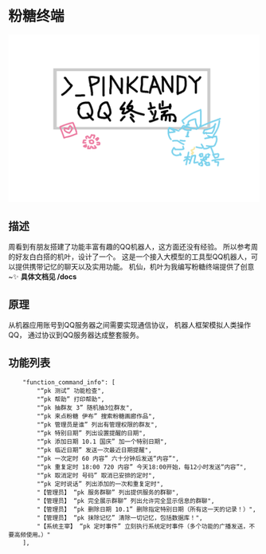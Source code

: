# 粉糖终端

![粉糖终端](/assets/QQ终端.png)

## 描述
周看到有朋友搭建了功能丰富有趣的QQ机器人，这方面还没有经验。
所以参考周的好友白白搭的机叶，设计了一个。
这是一个接入大模型的工具型QQ机器人，可以提供携带记忆的聊天以及实用功能。
机仙，机叶为我编写粉糖终端提供了创意~✨
**具体文档见 /docs**

## 原理
从机器应用账号到QQ服务器之间需要实现通信协议，
机器人框架模拟人类操作QQ，
通过协议到QQ服务器达成整套服务。

## 功能列表
```
    "function_command_info": [
        "“pk 测试” 功能检查",
        "“pk 帮助” 打印帮助",
        "“pk 抽群友 3” 随机抽3位群友",
        "“pk 来点粉糖 伊布” 搜索粉糖画廊作品",
        "“pk 管理员是谁” 列出有管理权限的群友",
        "“pk 特别日期” 列出设置提醒的日期",
        "“pk 添加日期 10.1 国庆” 加一个特别日期",
        "“pk 临近日期” 发送一次最近日期提醒",
        "“pk 一次定时 60 内容” 六十分钟后发送“内容”",
        "“pk 重复定时 18:00 720 内容” 今天18:00开始，每12小时发送“内容”",
        "“pk 取消定时 号码” 取消已安排的定时",
        "“pk 定时说话” 列出添加的一次和重复定时",
        "【管理员】 “pk 服务群聊” 列出提供服务的群聊",
        "【管理员】 “pk 完全展示群聊” 列出允许完全显示信息的群聊",
        "【管理员】 “pk 删除日期 10.1” 删除指定特别日期（所有这一天的记录！）",
        "【管理员】 “pk 抹除记忆” 清除一切记忆，包括数据库！",
        "【系统主宰】 “pk 定时事件” 立刻执行系统定时事件（多个功能的广播发送，不要高频使用。）"
    ],
```
